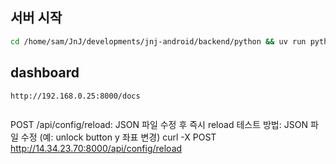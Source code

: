 ## 서버 시작

```sh
cd /home/sam/JnJ/developments/jnj-android/backend/python && uv run python src/servers/main.py
```

## dashboard

```
http://192.168.0.25:8000/docs
```

```sh

```
POST /api/config/reload: JSON 파일 수정 후 즉시 reload
테스트 방법:
JSON 파일 수정 (예: unlock button y 좌표 변경)
curl -X POST http://14.34.23.70:8000/api/config/reload